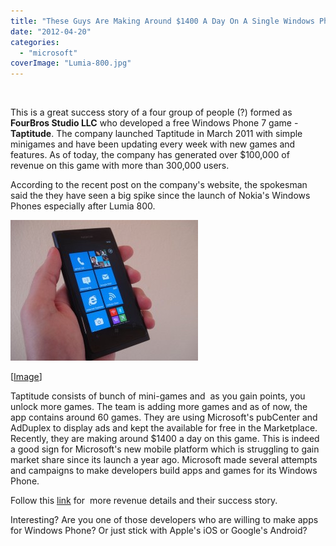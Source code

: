 ```yaml
---
title: "These Guys Are Making Around $1400 A Day On A Single Windows Phone 7 Game"
date: "2012-04-20"
categories: 
  - "microsoft"
coverImage: "Lumia-800.jpg"
---
```


 

This is a great success story of a four group of people (?) formed as **FourBros Studio LLC** who developed a free Windows Phone 7 game - **Taptitude**. The company launched Taptitude in March 2011 with simple minigames and have been updating every week with new games and features. As of today, the company has generated over $100,000 of revenue on this game with more than 300,000 users.

According to the recent post on the company's website, the spokesman said the they have seen a big spike since the launch of Nokia's Windows Phones especially after Lumia 800.

[![](images/Lumia-800-300x225.jpg "Lumia 800")](http://iCosmoGeek.com/wp-content/uploads/2012/04/Lumia-800.jpg)

\[[Image](http://www.flickr.com/photos/johnkarakatsanis/6752102893/lightbox/)\]

Taptitude consists of bunch of mini-games and  as you gain points, you unlock more games. The team is adding more games and as of now, the app contains around 60 games. They are using Microsoft's pubCenter and AdDuplex to display ads and kept the available for free in the Marketplace. Recently, they are making around $1400 a day on this game. This is indeed a good sign for Microsoft's new mobile platform which is struggling to gain market share since its launch a year ago. Microsoft made several attempts and campaigns to make developers build apps and games for its Windows Phone.

Follow this [link](http://fourbrosstudio.com/taptitude/post/2012/04/17/Taptitude-a-Windows-Phone-Success-Story.aspx) for  more revenue details and their success story.

Interesting? Are you one of those developers who are willing to make apps for Windows Phone? Or just stick with Apple's iOS or Google's Android?
